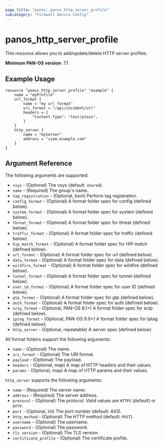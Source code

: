 ```yaml
---
page_title: "panos: panos_http_server_profile"
subcategory: "Firewall Device Config"
---
```


# panos_http_server_profile

This resource allows you to add/update/delete HTTP server profiles.

**Minimum PAN-OS version**:  7.1

## Example Usage

```hcl
resource "panos_http_server_profile" "example" {
    name = "myProfile"
    url_format {
        name = "my url format"
        uri_format = "/api/incident/url"
        headers = {
            "Content-Type": "text/plain",
        }
    }
    http_server {
        name = "myServer"
        address = "siem.example.com"
    }
}
```

## Argument Reference

The following arguments are supported:

* `vsys` - (Optional) The vsys (default: `shared`).
* `name` - (Required) The group's name.
* `tag_registration` - (Optional, bool) Perform tag registration.
* `config_format` - (Optional) A format folder spec for config (defined below).
* `system_format` - (Optional) A format folder spec for system (defined below).
* `threat_format` - (Optional) A format folder spec for threat (defined below).
* `traffic_format` - (Optional) A format folder spec for traffic (defined below).
* `hip_match_format` - (Optional) A format folder spec for HIP match (defined below).
* `url_format` - (Optional) A format folder spec for url (defined below).
* `data_format` - (Optional) A format folder spec for data (defined below).
* `wildfire_format` - (Optional) A format folder spec for wildfire (defined below).
* `tunnel_format` - (Optional) A format folder spec for tunnel (defined below).
* `user_id_format` - (Optional) A format folder spec for user ID (defined below).
* `gtp_format` - (Optional) A format folder spec for gtp (defined below).
* `auth_format` - (Optional) A format folder spec for auth (defined below).
* `sctp_format` - (Optional, PAN-OS 8.1+) A format folder spec for sctp (defined below).
* `iptag_format` - (Optional, PAN-OS 9.0+) A format folder spec for iptag (defined below).
* `http_server` - (Optional, repeatable) A server spec (defined below).

All format folders support the following arguments:

* `name` - (Optional) The name.
* `uri_format` - (Optional) The URI format.
* `payload` - (Optional) The payload.
* `headers` - (Optional, map) A map of HTTP headers and their values.
* `params` - (Optional, map) A map of HTTP params and their values.

`http_server` supports the following arguments:

* `name` - (Required) The server name.
* `address` - (Required) The server address.
* `protocol` - (Optional) The protocol.  Valid values are `HTTPS` (default)
  or `HTTP`.
* `port` - (Optional, int) The port number (default: 443).
* `http_method` - (Optional) The HTTP method (default: `POST`).
* `username` - (Optional) The username.
* `password` - (Optional) The password.
* `tls_version` - (Optional) The TLS version.
* `certificate_profile` - (Optional) The certificate profile.
